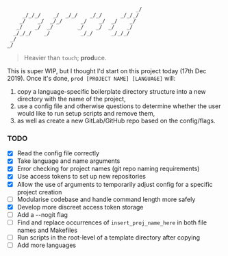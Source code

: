 ```
                                          _/   
     _/_/_/    _/  _/_/    _/_/      _/_/_/    
    _/    _/  _/_/      _/    _/  _/    _/     
   _/    _/  _/        _/    _/  _/    _/      
  _/_/_/    _/          _/_/      _/_/_/       
 _/                                            
_/
```

> Heavier than `touch`; **prod**uce.

This is super WIP, but I thought I'd start on this project today (17th Dec 2019).
Once it's done, `prod [PROJECT NAME] [LANGUAGE]` will:

1. copy a language-specific boilerplate directory structure into a new directory with the name of the project,
2. use a config file and otherwise questions to determine whether the user would like to run setup scripts and remove them,
3. as well as create a new GitLab/GitHub repo based on the config/flags.

### TODO

- [x] Read the config file correctly
- [x] Take language and name arguments
- [x] Error checking for project names (git repo naming requirements)
- [x] Use access tokens to set up new repositories
- [x] Allow the use of arguments to temporarily adjust config for a specific project creation
- [ ] Modularise codebase and handle command length more safely
- [x] Develop more discreet access token storage
- [ ] Add a --nogit flag
- [ ] Find and replace occurrences of `insert_proj_name_here` in both file names and Makefiles
- [ ] Run scripts in the root-level of a template directory after copying
- [ ] Add more languages
